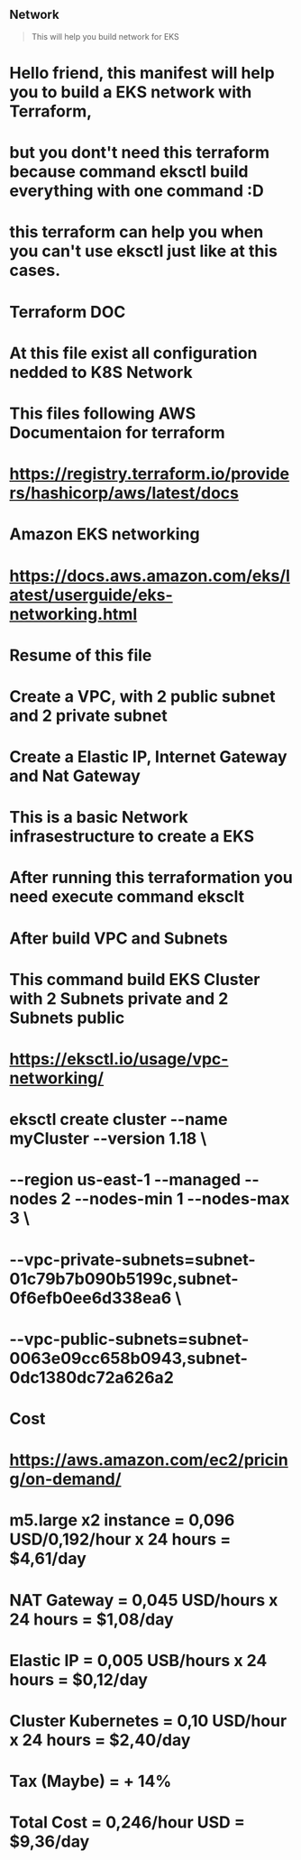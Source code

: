 ## Network

> This will help you build network for EKS

###
#   Hello friend, this manifest will help you to build a EKS network with Terraform,
#   but you dont't need this terraform because command eksctl build everything with one command :D
#   this terraform can help you when you can't use eksctl just like at this cases.
###

# Terraform DOC
# At this file exist all configuration nedded to K8S Network
# This files following AWS Documentaion for terraform
# https://registry.terraform.io/providers/hashicorp/aws/latest/docs

# Amazon EKS networking
# https://docs.aws.amazon.com/eks/latest/userguide/eks-networking.html

###
# Resume of this file
###
# Create a VPC, with 2 public subnet and 2 private subnet
# Create a Elastic IP, Internet Gateway and Nat Gateway
# This is a basic Network infrasestructure to create a EKS
# After running this terraformation you need execute command eksclt
#
# After build VPC and Subnets
# This command build EKS Cluster with 2 Subnets private and 2 Subnets public
# https://eksctl.io/usage/vpc-networking/
# eksctl create cluster --name myCluster --version 1.18 \
# --region us-east-1 --managed --nodes 2 --nodes-min 1 --nodes-max 3 \
# --vpc-private-subnets=subnet-01c79b7b090b5199c,subnet-0f6efb0ee6d338ea6 \
# --vpc-public-subnets=subnet-0063e09cc658b0943,subnet-0dc1380dc72a626a2
#
####

###
#   Cost
#   https://aws.amazon.com/ec2/pricing/on-demand/
###
#   m5.large x2 instance  = 0,096 USD/0,192/hour  x 24 hours    = $4,61/day
#   NAT Gateway           = 0,045 USD/hours       x 24 hours    = $1,08/day
#   Elastic IP            = 0,005 USB/hours       x 24 hours    = $0,12/day
#   Cluster Kubernetes    = 0,10 USD/hour         x 24 hours    = $2,40/day
#   Tax (Maybe)                                                 = + 14%
#
#   
#   Total Cost          = 0,246/hour USD                        = $9,36/day
###